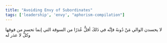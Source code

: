 ```yaml
---
title: "Avoiding Envy of Subordinates"
tags: ['leadership', 'envy', "aphorism-compilation"]
---
```


 لا يحسدن الوالي مَنْ دُونهُ فإنَّه في ذَلكَ أقلُّ عُذرًا من السوقة التي إنما تحسد من فوقها وكلٌّ لا عذر له
